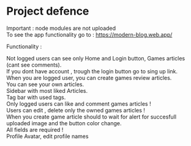 <h1>Project defence</h1>

Important : node modules are not uploaded <br>
To see the app functionality go to : https://modern-blog.web.app/<br>

Functionality :<br>

Not logged users can see only Home and Login button, Games articles (cant see comments).<br>
If you dont have account , trough the login button go to sing up link.<br>
When you are logged user, you can create games review articles.<br>
You can see your own articles.<br>
Sidebar with most liked Articles.<br>
Tag bar with used tags.<br>
Only logged users can like and comment games articles !<br>
Users can edit , delete only the owned games articles ! <br>
When you create game article should to wait for alert for succesfull uploaded image and the button color change.<br>
All fields are required !<br>
Profile Avatar, edit profile names <br>
